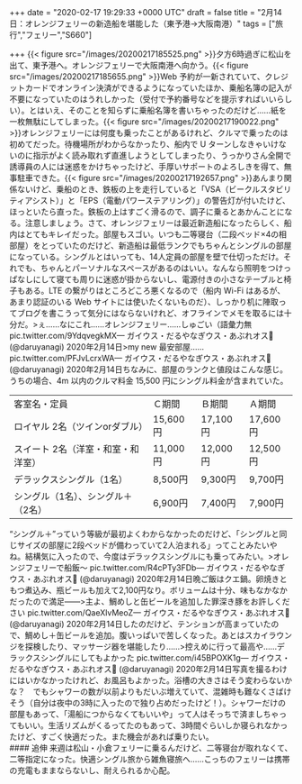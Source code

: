 
+++
date = "2020-02-17 19:29:33 +0000 UTC"
draft = false
title = "2月14日：オレンジフェリーの新造船を堪能した（東予港→大阪南港）"
tags = ["旅行","フェリー","S660"]

+++
{{< figure src="/images/20200217185525.png"  >}}夕方6時過ぎに松山を出て、東予港へ。オレンジフェリーで大阪南港へ向かう。{{< figure src="/images/20200217185655.png"  >}}Web 予約が一新されていて、クレジットカードでオンライン決済ができるようになっていたほか、乗船名簿の記入が不要になっていたのはうれしかった（受付で予約番号などを提示すればいいらしい）。とはいえ、そのことを知らずに乗船名簿を書いちゃったのだけど……紙を一枚無駄にしてしまった。{{< figure src="/images/20200217190022.png"  >}}オレンジフェリーには何度も乗ったことがあるけれど、クルマで乗ったのは初めてだった。待機場所がわからなかったり、船内で U ターンしなきゃいけないのに指示がよく読み取れず直進しようとしてしまったり、うっかりさん全開で誘導員の人には迷惑をかけちゃったけど、手厚いサポートのよろしきを得て、無事駐車できた。{{< figure src="/images/20200217192657.png"  >}}あんまり関係ないけど、乗船のとき、鉄板の上を走行していると「VSA（ビークルスタビリティアシスト）」と「EPS（電動パワーステアリング）」の警告灯が付いたけど、ほっといたら直った。鉄板の上はすごく滑るので、調子に乗るとあかんことになる。注意しましょう。さて、オレンジフェリーは最近新造船になったらしく、船内はとてもキレイだった。部屋もスゴい。いつも二等寝台（二段ベッド×4の相部屋）をとっていたのだけど、新造船は最低ランクでもちゃんとシングルの部屋になっている。シングルとはいっても、14人定員の部屋を壁で仕切っただけ。それでも、ちゃんとパーソナルなスペースがあるのはいい。なんなら照明をつけっぱなしにして寝ても周りに迷惑が掛からないし、電源付きの小さなテーブルと椅子もある。LTE の繋がりはところどころ悪くなるので（船内 Wi-Fi はあるが、あまり認証のいる Web サイトには使いたくないものだ）、しっかり机に陣取ってブログを書こうって気分にはならないけれど、オフラインでメモを取るには十分だ。>ぇ……なにこれ……オレンジフェリー……しゅごい（語彙力無 pic.twitter.com/9YdqvegkMX— ガイウス・だるやなぎウス・あぶれオス🍊 (@daruyanagi) 2020年2月14日<script async="" src="https://platform.twitter.com/widgets.js" charset="utf-8"></script>>my new 最安部屋…… pic.twitter.com/PFJvLcrxWA— ガイウス・だるやなぎウス・あぶれオス🍊 (@daruyanagi) 2020年2月14日<script async="" src="https://platform.twitter.com/widgets.js" charset="utf-8"></script>ちなみに、部屋のランクと値段はこんな感じ。うちの場合、4m 以内のクルマ料金 15,500 円にシングル料金が含まれていた。

<table>
    <tbody><tr>
    <td>客室名・定員</td>
    <td>Ｃ期間</td>
    <td>Ｂ期間</td>
    <td>Ａ期間</td>
    </tr>
    <tr>
    <td>ロイヤル 2名（ツインorダブル）</td>
    <td>15,600円</td>
    <td>17,100円</td>
    <td>17,600円</td>
    </tr>
    <tr>
    <td>スイート 2名（洋室・和室・和洋室）</td>
    <td>11,000円</td>
    <td>12,000円</td>
    <td>12,500円</td>
    </tr>
    <tr>
    <td>デラックスシングル（1名）</td>
    <td>8,500円</td>
    <td>9,300円</td>
    <td>9,700円</td>
    </tr>
    <tr>
    <td>シングル（1名）、シングル＋（2名）</td>
    <td>6,900円</td>
    <td>7,400円</td>
    <td>7,900円</td>
    </tr>
</tbody></table>“シングル＋”っていう等級が最初よくわからなかったのだけど、「シングルと同じサイズの部屋に2段ベッドが備わっていて2人泊まれる」ってことみたいやね。結構気に入ったので、今度はデラックスシングルにも乗ってみたい。>オレンジフェリーで船飯〜 pic.twitter.com/R4cPTy3FDb— ガイウス・だるやなぎウス・あぶれオス🍊 (@daruyanagi) 2020年2月14日<script async="" src="https://platform.twitter.com/widgets.js" charset="utf-8"></script>晩ご飯はクエ鍋。卵焼きともつ煮込み、瓶ビールも加えて2,100円なり。ボリュームは十分、味もなかなかだったので満足――>主よ、鯛めしと缶ビールを追加した罪深き豚をお許しください pic.twitter.com/QaeXlvMeoZ— ガイウス・だるやなぎウス・あぶれオス🍊 (@daruyanagi) 2020年2月14日<script async="" src="https://platform.twitter.com/widgets.js" charset="utf-8"></script>したのだけど、テンションが高まっていたので、鯛めし＋缶ビールを追加。腹いっぱいで苦しくなった。あとはスカイラウンジを探検したり、マッサージ器を堪能したり……>控えめに行って最高や……デラックスシングルにしてもよかった pic.twitter.com/i45BPOXK1g— ガイウス・だるやなぎウス・あぶれオス🍊 (@daruyanagi) 2020年2月14日<script async="" src="https://platform.twitter.com/widgets.js" charset="utf-8"></script>写真を撮るわけにはいかなかったけれど、お風呂もよかった。浴槽の大きさはそう変わらないかな？　でもシャワーの数が以前よりもだいぶ増えていて、混雑時も難なくさばけそう（自分は夜中の3時に入ったので独り占めだったけど！）。シャワーだけの部屋もあって、「湯船につからなくてもいいや」って人はそっちで済ましちゃってもいい。生活リズムがくるってたのもあって、3時間ぐらいしか寝られなかったけど、すごく快適だった。また機会があれば乗りたい。

<div class="section">
    #### 追伸
    来週は松山・小倉フェリーに乗るんだけど、二等寝台が取れなくて、二等指定になった。快適シングル旅から雑魚寝旅へ……こっちのフェリーは携帯の充電もままならないし、耐えられるか心配。

</div>

